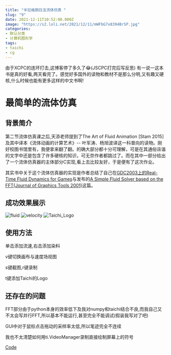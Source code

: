 ```yaml
---
title: "半拉格朗日法流体仿真 "
slug: "9"
date: 2021-12-11T10:52:00.000Z
image: "https://s2.loli.net/2021/12/11/mWFbG7x8394BrSP.jpg"
categories:
- 默认分类
- 计算机图形学
tags:
- taichi
- cg
---
```


由于XCPC的连环打击,这博客停了多久了😂(JSCPC打完后写反思)
有一说一这本书是真的好看,两天看完了。感觉好多国外的读物和教材不是那么分明,又有趣又硬核,什么时候也能有更多这样的中文书啊!
# 最简单的流体仿真
## 背景简介
第二节流体仿真课之后,天添老师提到了The Art of Fluid Animation [Stam 2015]及其中译本《流体动画的计算艺术》-- 叶军涛、杨旭波译这一科普向的读物。刚好校图书馆里有，我便拿来翻了翻。的确大部分都十分可理解，可是在其通俗诙谐的文字中还是包含了许多硬核的知识，可无奈作者都跳过了。而在其中一部分给出了一个流体仿真器的主体部分C实现,看上去比较友好，于是便有了这次作业。

其实书中关于这个流体仿真器的实现是作者总结了自己在[GDC2003上的Real-Time Fluid Dynamics for Games](https://www.autodesk.com/research/publications/real-time-fluid-dynamics)与发布的[A Simple Fluid Solver based on the FFT(Journal of Graphics Tools 2001)](https://www.autodesk.com/research/publications/a-simple-fluid-solver)这篇。

## 成功效果展示
![fluid][1]
![velocity][2]
![Taichi_Logo][3]

## 使用方法
单击添加流速,右击添加染料

v键切换画布与速度场视图

s键截图,r键录制

t键添加Taichi的Logo

## 还存在的问题
FFT部分由于python本身的效率低下及我对numpy和taichi结合不良,而我自己又不太会写并行FFT,所以基本不能运行,甚至完全不能调试(假装我写对了吧)

GUI中对于鼠标点击拖动的采样率太低,所以笔迹完全不连续

我也不太清楚如何用ti.VideoManager录制直接绘制屏幕上的符号

[Code](https://github.com/0xrabbyte/taichi_simple_fluid_solver)


  [1]: https://s2.loli.net/2021/12/11/gUiOFjESPcaWzre.jpg
  [2]: https://s2.loli.net/2021/12/11/5xCvXyzl4QoiPqr.jpg
  [3]: https://s2.loli.net/2021/12/11/ml4WxwJ2Sz8kpIY.gif
